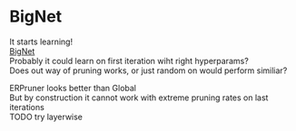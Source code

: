 # BigNet

It starts learning!  
[BigNet](http://www.googledrive.com/host/1kqhZ0ITvDltHLpISnOKFoyb4u8OV6GBV)  
Probably it could learn on first iteration wiht right hyperparams?  
Does out way of pruning works, or just random on would perform similiar?  

ERPruner looks better than Global  
But by construction it cannot work with extreme pruning rates on last iterations  
TODO try layerwise  
